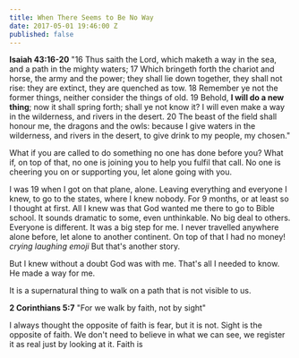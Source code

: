 ```yaml
---
title: When There Seems to Be No Way
date: 2017-05-01 19:46:00 Z
published: false
---
```


**Isaiah 43:16-20**
"16 Thus saith the Lord, which maketh a way in the sea, and a path in the mighty waters;
17 Which bringeth forth the chariot and horse, the army and the power; they shall lie down together, they shall not rise: they are extinct, they are quenched as tow.
18 Remember ye not the former things, neither consider the things of old.
19 Behold, **I will do a new thing**; now it shall spring forth; shall ye not know it? I will even make a way in the wilderness, and rivers in the desert.
20 The beast of the field shall honour me, the dragons and the owls: because I give waters in the wilderness, and rivers in the desert, to give drink to my people, my chosen."

What if you are called to do something no one has done before you?
What if, on top of that, no one is joining you to help you fulfil that call. No one is cheering you on or supporting you, let alone going with you.

I was 19 when I got on that plane, alone. Leaving everything and everyone I knew, to go to the states, where I knew nobody. For 9 months, or at least so I thought at first. All I knew was that God wanted me there to go to Bible school.
It sounds dramatic to some, even unthinkable. No big deal to others. Everyone is different. It was a big step for me. I never travelled anywhere alone before, let alone to another continent.
On top of that I had no money! *crying laughing emoji*
But that's another story.

But I knew without a doubt God was with me. That's all I needed to know.
He made a way for me.

It is a supernatural thing to walk on a path that is not visible to us.

**2 Corinthians 5:7**
"For we walk by faith, not by sight"

I always thought the opposite of faith is fear, but it is not. Sight is the opposite of faith.
We don't need to believe in what we can see, we register it as real just by looking at it.
Faith is 
 
 